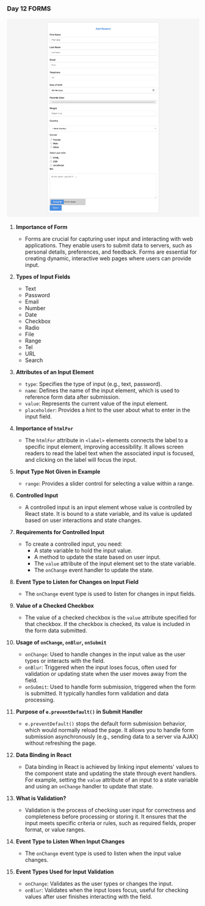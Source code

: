 ### Day 12 FORMS

![Course](forms.png)

1. **Importance of Form**
   - Forms are crucial for capturing user input and interacting with web applications. They enable users to submit data to servers, such as personal details, preferences, and feedback. Forms are essential for creating dynamic, interactive web pages where users can provide input.

2. **Types of Input Fields**
   - Text
   - Password
   - Email
   - Number
   - Date
   - Checkbox
   - Radio
   - File
   - Range
   - Tel
   - URL
   - Search

3. **Attributes of an Input Element**
   - `type`: Specifies the type of input (e.g., text, password).
   - `name`: Defines the name of the input element, which is used to reference form data after submission.
   - `value`: Represents the current value of the input element.
   - `placeholder`: Provides a hint to the user about what to enter in the input field.

4. **Importance of `htmlFor`**
   - The `htmlFor` attribute in `<label>` elements connects the label to a specific input element, improving accessibility. It allows screen readers to read the label text when the associated input is focused, and clicking on the label will focus the input.

5. **Input Type Not Given in Example**
   - `range`: Provides a slider control for selecting a value within a range.

6. **Controlled Input**
   - A controlled input is an input element whose value is controlled by React state. It is bound to a state variable, and its value is updated based on user interactions and state changes.

7. **Requirements for Controlled Input**
   - To create a controlled input, you need:
     - A state variable to hold the input value.
     - A method to update the state based on user input.
     - The `value` attribute of the input element set to the state variable.
     - The `onChange` event handler to update the state.

8. **Event Type to Listen for Changes on Input Field**
   - The `onChange` event type is used to listen for changes in input fields.

9. **Value of a Checked Checkbox**
   - The value of a checked checkbox is the `value` attribute specified for that checkbox. If the checkbox is checked, its value is included in the form data submitted.

10. **Usage of `onChange`, `onBlur`, `onSubmit`**
    - `onChange`: Used to handle changes in the input value as the user types or interacts with the field.
    - `onBlur`: Triggered when the input loses focus, often used for validation or updating state when the user moves away from the field.
    - `onSubmit`: Used to handle form submission, triggered when the form is submitted. It typically handles form validation and data processing.

11. **Purpose of `e.preventDefault()` in Submit Handler**
    - `e.preventDefault()` stops the default form submission behavior, which would normally reload the page. It allows you to handle form submission asynchronously (e.g., sending data to a server via AJAX) without refreshing the page.

12. **Data Binding in React**
    - Data binding in React is achieved by linking input elements' values to the component state and updating the state through event handlers. For example, setting the `value` attribute of an input to a state variable and using an `onChange` handler to update that state.

13. **What is Validation?**
    - Validation is the process of checking user input for correctness and completeness before processing or storing it. It ensures that the input meets specific criteria or rules, such as required fields, proper format, or value ranges.

14. **Event Type to Listen When Input Changes**
    - The `onChange` event type is used to listen when the input value changes.

15. **Event Types Used for Input Validation**
    - `onChange`: Validates as the user types or changes the input.
    - `onBlur`: Validates when the input loses focus, useful for checking values after user finishes interacting with the field.